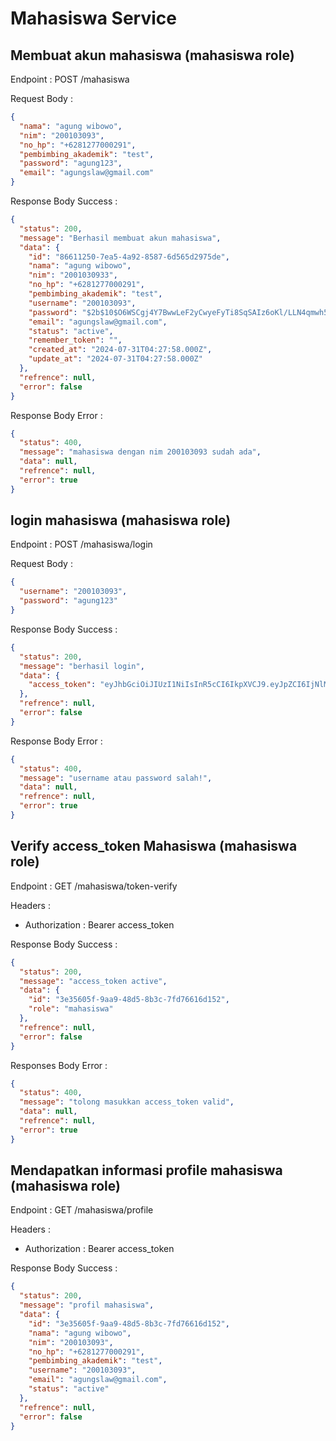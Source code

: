 # Mahasiswa Service

## Membuat akun mahasiswa (mahasiswa role)

Endpoint : POST /mahasiswa

Request Body :

```json
{
  "nama": "agung wibowo",
  "nim": "200103093",
  "no_hp": "+6281277000291",
  "pembimbing_akademik": "test",
  "password": "agung123",
  "email": "agungslaw@gmail.com"
}
```

Response Body Success :

```json
{
  "status": 200,
  "message": "Berhasil membuat akun mahasiswa",
  "data": {
    "id": "86611250-7ea5-4a92-8587-6d565d2975de",
    "nama": "agung wibowo",
    "nim": "2001030933",
    "no_hp": "+6281277000291",
    "pembimbing_akademik": "test",
    "username": "200103093",
    "password": "$2b$10$O6WSCgj4Y7BwwLeF2yCwyeFyTi8SqSAIz6oKl/LLN4qmwh5QcHXBS",
    "email": "agungslaw@gmail.com",
    "status": "active",
    "remember_token": "",
    "created_at": "2024-07-31T04:27:58.000Z",
    "update_at": "2024-07-31T04:27:58.000Z"
  },
  "refrence": null,
  "error": false
}
```

Response Body Error :

```json
{
  "status": 400,
  "message": "mahasiswa dengan nim 200103093 sudah ada",
  "data": null,
  "refrence": null,
  "error": true
}
```

## login mahasiswa (mahasiswa role)

Endpoint : POST /mahasiswa/login

Request Body :

```json
{
  "username": "200103093",
  "password": "agung123"
}
```

Response Body Success :

```json
{
  "status": 200,
  "message": "berhasil login",
  "data": {
    "access_token": "eyJhbGciOiJIUzI1NiIsInR5cCI6IkpXVCJ9.eyJpZCI6IjNlMzU2MDVmLTlhYTktNDhkNS04YjNjLTdmZDc2NjE2ZDE1MiIsInJvbGUiOiJtYWhhc2lzd2EiLCJpYXQiOjE3MjI0MDAyMjQsImV4cCI6MTcyMzAwNTAyNH0.3Tlx3a4yIt9vS6__WRLOK4rwWqP4sUPF6pTnOHOGpVw"
  },
  "refrence": null,
  "error": false
}
```

Response Body Error :

```json
{
  "status": 400,
  "message": "username atau password salah!",
  "data": null,
  "refrence": null,
  "error": true
}
```

## Verify access_token Mahasiswa (mahasiswa role)

Endpoint : GET /mahasiswa/token-verify

Headers :

- Authorization : Bearer access_token

Response Body Success :

```json
{
  "status": 200,
  "message": "access_token active",
  "data": {
    "id": "3e35605f-9aa9-48d5-8b3c-7fd76616d152",
    "role": "mahasiswa"
  },
  "refrence": null,
  "error": false
}
```

Responses Body Error :

```json
{
  "status": 400,
  "message": "tolong masukkan access_token valid",
  "data": null,
  "refrence": null,
  "error": true
}
```

## Mendapatkan informasi profile mahasiswa (mahasiswa role)

Endpoint : GET /mahasiswa/profile

Headers :

- Authorization : Bearer access_token

Response Body Success :

```json
{
  "status": 200,
  "message": "profil mahasiswa",
  "data": {
    "id": "3e35605f-9aa9-48d5-8b3c-7fd76616d152",
    "nama": "agung wibowo",
    "nim": "200103093",
    "no_hp": "+6281277000291",
    "pembimbing_akademik": "test",
    "username": "200103093",
    "email": "agungslaw@gmail.com",
    "status": "active"
  },
  "refrence": null,
  "error": false
}
```
